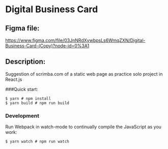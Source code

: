 # Digital Business Card

## Figma file:
https://www.figma.com/file/03JnNRdXywbpsLs6WmqZXN/Digital-Business-Card-(Copy)?node-id=0%3A1

## Description:
Suggestion of scrimba.com of a static web page as practice solo project in React.js

###Quick start:

```
$ yarn # npm install
$ yarn build # npm run build
````

### Development

Run Webpack in watch-mode to continually compile the JavaScript as you work:

```
$ yarn watch # npm run watch
```
